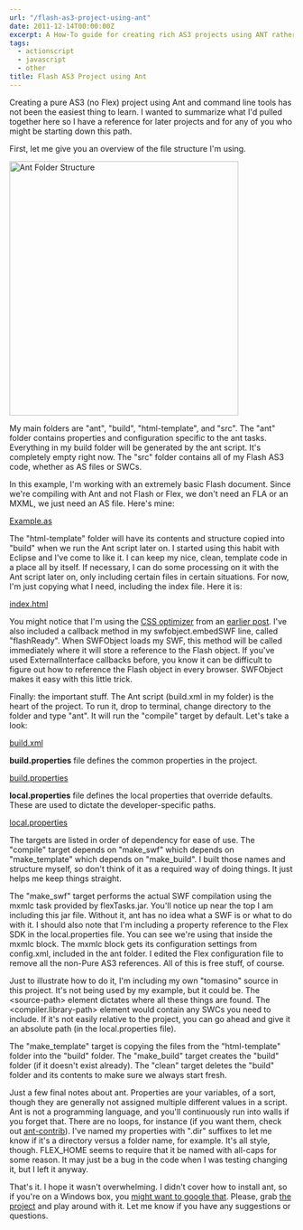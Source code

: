 ```yaml
---
url: "/flash-as3-project-using-ant"
date: 2011-12-14T00:00:00Z
excerpt: A How-To guide for creating rich AS3 projects using ANT rather than Flash.
tags:
  - actionscript
  - javascript
  - other
title: Flash AS3 Project using Ant
---
```


Creating a pure AS3 (no Flex) project using Ant and command line tools
has not been the easiest thing to learn. I wanted to summarize what I'd
pulled together here so I have a reference for later projects and for
any of you who might be starting down this path.

First, let me give you an overview of the file structure I'm using.

<img width="406" height="450" layout="responsive" src="https://labs.tomasino.org/assets/images/ant-folder-structure.png" alt="Ant Folder Structure"></img>

My main folders are "ant", "build", "html-template", and "src". The
"ant" folder contains properties and configuration specific to the ant
tasks. Everything in my build folder will be generated by the ant
script. It's completely empty right now. The "src" folder contains all
of my Flash AS3 code, whether as AS files or SWCs.

In this example, I'm working with an extremely basic Flash document.
Since we're compiling with Ant and not Flash or Flex, we don't need an
FLA or an MXML, we just need an AS file. Here's mine:

[Example.as](https://github.com/jamestomasino/ANTExample/blob/master/src/org/tomasino/projects/antexample/Example.as)

The "html-template" folder will have its contents and structure copied
into "build" when we run the Ant script later on. I started using this
habit with Eclipse and I've come to like it. I can keep my nice, clean,
template code in a place all by itself. If necessary, I can do some
processing on it with the Ant script later on, only including certain
files in certain situations. For now, I'm just copying what I need,
including the index file. Here it is:

[index.html](https://github.com/jamestomasino/ANTExample/blob/master/html-template/index.html)

You might notice that I'm using the [CSS optimizer][] from an [earlier
post][CSS optimizer]. I've also included a callback method in my
swfobject.embedSWF line, called "flashReady". When SWFObject loads my
SWF, this method will be called immediately where it will store a
reference to the Flash object. If you've used ExternalInterface
callbacks before, you know it can be difficult to figure out how to
reference the Flash object in every browser. SWFObject makes it easy
with this little trick.

Finally: the important stuff. The Ant script (build.xml in my folder) is
the heart of the project. To run it, drop to terminal, change directory
to the folder and type "ant". It will run the "compile" target by
default. Let's take a look:

[build.xml](https://github.com/jamestomasino/ANTExample/blob/master/build.xml)

**build.properties** file defines
the common properties in the project.

[build.properties](https://github.com/jamestomasino/ANTExample/blob/master/ant/build.properties)

**local.properties** file defines
the local properties that override defaults. These are used to dictate
the developer-specific paths.

[local.properties](https://github.com/jamestomasino/ANTExample/blob/master/ant/local.properties)

The targets are listed in order of dependency for ease of use. The
"compile" target depends on "make_swf" which depends on
"make_template" which depends on "make_build". I built those names and
structure myself, so don't think of it as a required way of doing
things. It just helps me keep things straight.

The "make_swf" target performs the actual SWF compilation using the
mxmlc task provided by flexTasks.jar. You'll notice up near the top I am
including this jar file. Without it, ant has no idea what a SWF is or
what to do with it. I should also note that I'm including a property
reference to the Flex SDK in the local.properties file. You can see
we're using that inside the mxmlc block. The mxmlc block gets its
configuration settings from config.xml, included in the ant folder. I
edited the Flex configuration file to remove all the non-Pure AS3
references. All of this is free stuff, of course.

Just to illustrate how to do it, I'm including my own "tomasino" source
in this project. It's not being used by my example, but it could be. The
&lt;source-path> element dictates where all these things are found. The
&lt;compiler.library-path> element would contain any SWCs you need to
include. If it's not easily relative to the project, you can go ahead
and give it an absolute path (in the local.properties file).

The "make_template" target is copying the files from the
"html-template" folder into the "build" folder. The "make_build" target
creates the "build" folder (if it doesn't exist already). The "clean"
target deletes the "build" folder and its contents to make sure we
always start fresh.

Just a few final notes about ant. Properties are your variables, of a
sort, though they are generally not assigned multiple different values
in a script. Ant is not a programming language, and you'll continuously
run into walls if you forget that. There are no loops, for instance (if
you want them, check out [ant-contrib][]). I've named my properties with
".dir" suffixes to let me know if it's a directory versus a folder name,
for example. It's all style, though. FLEX_HOME seems to require that it
be named with all-caps for some reason. It may just be a bug in the code
when I was testing changing it, but I left it anyway.

That's it. I hope it wasn't overwhelming. I didn't cover how to install
ant, so if you're on a Windows box, you [might want to google that][].
Please, grab [the project][] and play around with it. Let me know if you
have any suggestions or questions.

  [Ant Folder Structure]: https://labs.tomasino.org/assets/images/ant-folder-structure.png
  [CSS optimizer]: https://labs.tomasino.org/optimized-css-via-php/
  [ant-contrib]: https://ant-contrib.sourceforge.net/
  [might want to google that]: https://bit.ly/t6TLZo
  [the project]: https://github.com/jamestomasino/ANTExample
